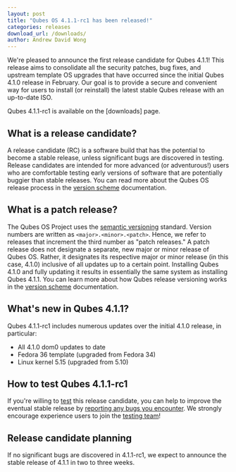 ```yaml
---
layout: post
title: "Qubes OS 4.1.1-rc1 has been released!"
categories: releases
download_url: /downloads/
author: Andrew David Wong
---
```


We're pleased to announce the first release candidate for Qubes 4.1.1!
This release aims to consolidate all the security patches, bug fixes,
and upstream template OS upgrades that have occurred since the initial
Qubes 4.1.0 release in February. Our goal is to provide a secure and
convenient way for users to install (or reinstall) the latest stable
Qubes release with an up-to-date ISO.

Qubes 4.1.1-rc1 is available on the [downloads] page.


What is a release candidate?
----------------------------

A release candidate (RC) is a software build that has the potential to
become a stable release, unless significant bugs are discovered in
testing. Release candidates are intended for more advanced (or
adventurous!) users who are comfortable testing early versions of
software that are potentially buggier than stable releases. You can read
more about the Qubes OS release process in the [version scheme]
documentation.


What is a patch release?
------------------------

The Qubes OS Project uses the [semantic versioning] standard. Version
numbers are written as `<major>.<minor>.<patch>`. Hence, we refer to
releases that increment the third number as "patch releases." A patch
release does not designate a separate, new major or minor release of
Qubes OS. Rather, it designates its respective major or minor release
(in this case, 4.1.0) inclusive of all updates up to a certain point.
Installing Qubes 4.1.0 and fully updating it results in essentially the
same system as installing Qubes 4.1.1. You can learn more about how
Qubes release versioning works in the [version scheme] documentation.


What's new in Qubes 4.1.1?
--------------------------

Qubes 4.1.1-rc1 includes numerous updates over the initial 4.1.0
release, in particular:

- All 4.1.0 dom0 updates to date
- Fedora 36 template (upgraded from Fedora 34)
- Linux kernel 5.15 (upgraded from 5.10)


How to test Qubes 4.1.1-rc1
---------------------------

If you're willing to [test] this release candidate, you can help to
improve the eventual stable release by [reporting any bugs you
encounter]. We strongly encourage experience users to join the [testing
team]!


Release candidate planning
--------------------------

If no significant bugs are discovered in 4.1.1-rc1, we expect to
announce the stable release of 4.1.1 in two to three weeks.


[download]: /downloads/
[version scheme]: /doc/version-scheme/
[semantic versioning]: https://semver.org/
[test]: /doc/testing/
[reporting any bugs you encounter]: /doc/issue-tracking/
[testing team]: https://forum.qubes-os.org/t/joining-the-testing-team/5190
